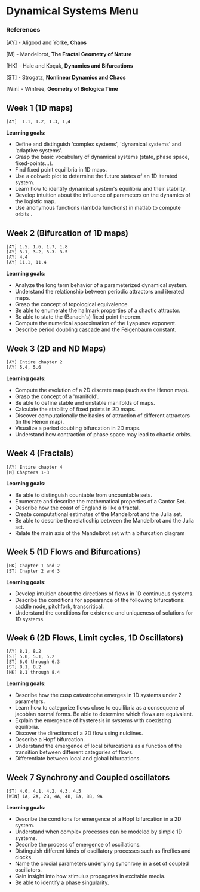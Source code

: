 # Dynamical Systems Menu

### References

[AY] - Aligood and Yorke, **Chaos**

[M] - Mandelbrot, **The Fractal Geometry of Nature**

[HK] - Hale and Koçak, **Dynamics and Bifurcations**

[ST] - Strogatz, **Nonlinear Dynamics and Chaos**

[Win] - Winfree, **Geometry of Biologica Time**

## Week 1 (1D maps)

	[AY]  1.1, 1.2, 1.3, 1,4

**Learning goals:**

- Define and distinguish 'complex systems', 'dynamical systems' and 'adaptive systems'.
- Grasp the basic vocabulary of dynamical systems (state, phase space, fixed-points...).
- Find fixed point equilibria in 1D maps.
- Use a cobweb plot to determine the future states of an 1D iterated system.
- Learn how to identify dynamical system's equilibria and their stability.
- Develop intuition about the influence of parameters on the dynamics of the logistic map.
- Use anonymous functions (lambda functions) in matlab to compute orbits .

## Week 2 (Bifurcation of 1D maps)

	[AY] 1.5, 1.6, 1.7, 1.8
	[AY] 3.1, 3.2, 3.3. 3.5
	[AY] 4.4
	[AY] 11.1, 11.4

**Learning goals:**

- Analyze the long term behavior of a parameterized dynamical system.
- Understand the relationship between periodic attractors and iterated maps.
- Grasp the concept of topological equivalence.
- Be able to enumerate the hallmark properties of a chaotic attractor.
- Be able to state the (Banach's) fixed point theorem.
- Compute the numerical approximation of the Lyapunov exponent.
- Describe period doubling cascade and the Feigenbaum constant.

## Week 3 (2D and ND Maps)

	[AY] Entire chapter 2
	[AY] 5.4, 5.6

**Learning goals:**

- Compute the evolution of a 2D discrete map (such as the Henon map).
- Grasp the concept of a 'manifold'.
- Be able to define stable and unstable manifolds of maps.
- Calculate the stability of fixed points in 2D maps. 
- Discover computationally the basins of attraction of different attractors (in the Hénon map).
- Visualize a period doubling bifurcation in 2D maps.
- Understand how contraction of phase space may lead to chaotic orbits.

## Week 4 (Fractals)

	[AY] Entire chapter 4
	[M] Chapters 1-3

**Learning goals:**

 - Be able to distinguish countable from uncountable sets.
 - Enumerate and describe the mathematical properties of a Cantor Set.
 - Describe how the coast of England is like a fractal.
 - Create computational estimates of the Mandelbrot and the Julia set.
 - Be able to describe the relatioship between the Mandelbrot and the Julia set.
 - Relate the main axis of the Mandelbrot set with a bifurcation diagram

## Week 5 (1D Flows and Bifurcations)

	[HK] Chapter 1 and 2
	[ST] Chapter 2 and 3

**Learning goals:**

- Develop intuition about the directions of flows in 1D continuous systems.
-  Describe the conditions for appearance of the following bifurcations: saddle node, pitchfork, transcritical.
- Understand the conditions for existence and uniqueness of solutions for 1D systems.

## Week 6 (2D Flows, Limit cycles, 1D Oscillators)

	[AY] 8.1, 8.2
	[ST] 5.0, 5.1, 5.2
	[ST] 6.0 through 6.3
	[ST] 8.1, 8.2
	[HK] 8.1 through 8.4

**Learning goals:**

- Describe how the cusp catastrophe emerges in 1D systems under 2 parameters.
- Learn how to categorize flows close to equilibria as a consequene of jacobian normal forms. Be able to determine which flows are equivalent.
- Explain the emergence of hysteresis in systems with coexisting equilibria.
- Discover the directions of a 2D flow using nulclines.
- Describe a Hopf bifurcation.
- Understand the emergence of local bifurcations as a function of the transition between different categories of flows.
- Differentiate between local and global bifurcations.

## Week 7 Synchrony and Coupled oscillators

	[ST] 4.0, 4.1, 4.2, 4.3, 4.5
	[WIN] 1A, 2A, 2B, 4A, 4B, 8A, 8B, 9A

**Learning goals:**

- Describe the conditons for emergence of a Hopf bifurcation in a 2D system.
- Understand when complex processes can be modeled by simple 1D systems.
- Describe the process of emergence of oscillations.
- Distinguish different kinds of oscillatory processes such as fireflies and clocks.
- Name the crucial parameters underlying synchrony in a set of coupled oscillators.
- Gain insight into how stimulus propagates in excitable media.
- Be able to identify a phase singularity.